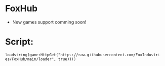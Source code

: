# FoxHub
- New games support comming soon!

# Script:
```loadstring(game:HttpGet("https://raw.githubusercontent.com/FoxIndustries/FoxHub/main/loader", true))()```
